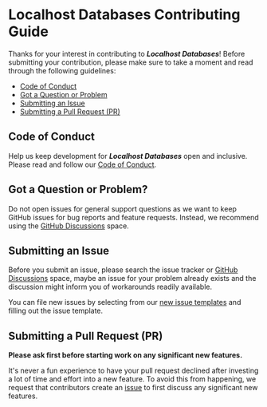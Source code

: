 # Localhost Databases Contributing Guide

Thanks for your interest in contributing to ***Localhost Databases***! Before 
submitting your contribution, please make sure to take a moment and read 
through the following guidelines:

- [Code of Conduct](#coc)
- [Got a Question or Problem](#question)
- [Submitting an Issue](#issue)
- [Submitting a Pull Request (PR)](#pr)

## <a name="coc"></a> Code of Conduct

Help us keep development for ***Localhost Databases*** open and inclusive. 
Please read and follow our [Code of Conduct](CODE_OF_CONDUCT.md).

## <a name="question"></a> Got a Question or Problem?

Do not open issues for general support questions as we want to keep GitHub 
issues for bug reports and feature requests. Instead, we recommend using the 
[GitHub Discussions](https://github.com/luisaveiro/localhost-databases/discussions) 
space.

## <a name="issue"></a> Submitting an Issue

Before you submit an issue, please search the issue tracker or 
[GitHub Discussions](https://github.com/luisaveiro/localhost-databases/discussions) 
space, maybe an issue for your problem already exists and the discussion might 
inform you of workarounds readily available.

You can file new issues by selecting from our 
[new issue templates](https://github.com/luisaveiro/localhost-databases/issues/new/choose) 
and filling out the issue template.

## <a name="pr"></a> Submitting a Pull Request (PR)

**Please ask first before starting work on any significant new features.**

It's never a fun experience to have your pull request declined after investing 
a lot of time and effort into a new feature. To avoid this from happening, we 
request that contributors create an 
[issue](https://github.com/luisaveiro/localhost-databases/issues/new/choose) 
to first discuss any significant new features.
